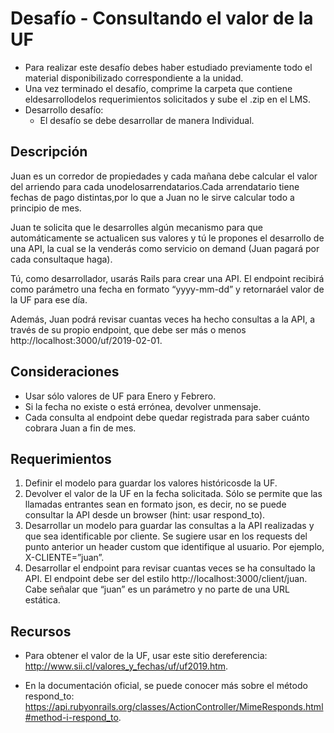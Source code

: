 # Desafío - Consultando el valor de la UF

- Para realizar este desafío debes haber estudiado previamente todo el material disponibilizado correspondiente a la unidad.
- Una vez terminado el desafío, comprime la carpeta que contiene eldesarrollodelos requerimientos solicitados y sube el .zip en el LMS.
- Desarrollo desafío:
  - El desafío se debe desarrollar de manera Individual.

## Descripción

Juan es un corredor de propiedades y cada mañana debe calcular el valor del arriendo para cada unodelosarrendatarios.Cada arrendatario tiene fechas de pago distintas,por lo que a Juan no le sirve calcular todo a principio de mes. 

Juan te solicita que le desarrolles algún mecanismo para que automáticamente se actualicen sus valores y tú le propones el desarrollo de una API, la cual se la venderás como servicio on demand (Juan pagará por cada consultaque haga). 

Tú, como desarrollador, usarás Rails para crear una API. El endpoint recibirá como parámetro una fecha en formato “yyyy-mm-dd” y retornaráel valor de la UF para ese día.

Además, Juan podrá revisar cuantas veces ha hecho consultas a la API, a través de su propio endpoint, que debe ser más o menos http://localhost:3000/uf/2019-02-01.

## Consideraciones

- Usar sólo valores de UF para Enero y Febrero.
- Si la fecha no existe o está errónea, devolver unmensaje.
- Cada consulta al endpoint debe quedar registrada para saber cuánto cobrara Juan a fin de mes.

## Requerimientos

1. Definir el modelo para guardar los valores históricosde la UF.
2. Devolver el valor de la UF en la fecha solicitada. Sólo se permite que las llamadas entrantes sean en formato json, es decir, no se puede consultar la API desde un browser (hint: usar respond_to).
3. Desarrollar un modelo para guardar las consultas a la API realizadas y que sea identificable por cliente. Se sugiere usar en los requests del punto anterior un header custom que identifique al usuario. Por ejemplo, X-CLIENTE=”juan”.
4. Desarrollar el endpoint para revisar cuantas veces se ha consultado la API. El endpoint debe ser del estilo http://localhost:3000/client/juan. Cabe señalar que “juan” es un parámetro y no parte de una URL estática. 

## Recursos

- Para obtener el valor de la UF, usar este sitio dereferencia:
http://www.sii.cl/valores_y_fechas/uf/uf2019.htm.

- En la documentación oficial, se puede conocer más sobre el método respond_to:
https://api.rubyonrails.org/classes/ActionController/MimeResponds.html#method-i-respond_to.

